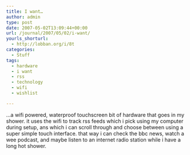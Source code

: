 ```yaml
---
title: I want…
author: admin
type: post
date: 2007-05-02T13:09:44+00:00
url: /journal/2007/05/02/i-want/
yourls_shorturl:
  - http://lobban.org/i/8t
categories:
  - Stuff
tags:
  - hardware
  - i want
  - rss
  - technology
  - wifi
  - wishlist

---
```

&#8230;a wifi powered, waterproof touchscreen bit of hardware that goes in my shower. it uses the wifi to track rss feeds which i pick using my computer during setup, ans which i can scroll through and choose between using a super simple touch interface. that way i can check the bbc news, watch a wee podcast, and maybe listen to an internet radio station while i have a long hot shower.
